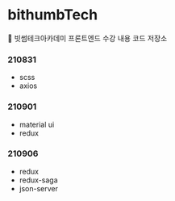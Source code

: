 # bithumbTech
🎲 빗썸테크아카데미 프론트엔드 수강 내용 코드 저장소


### 210831
- scss
- axios

### 210901
- material ui
- redux

### 210906
- redux
- redux-saga
- json-server
